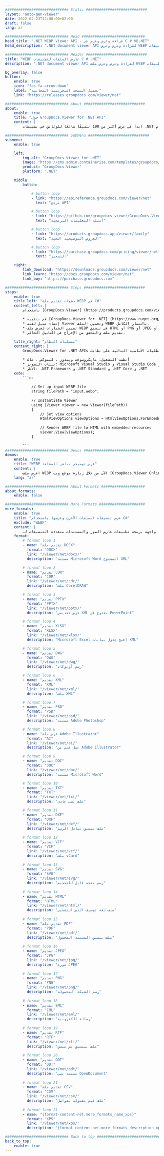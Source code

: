 ```yaml
---
############################# Static ############################
layout: "auto-gen-viewer"
date: 2022-02-23T12:00:00+02:00
draft: false
lang: ar

############################# Head #############################
head_title: ".NET WEBP Viewer API - قراءة وعرض وعرض في C # VB.NET"
head_description: ".NET document viewer API لقراءة وعرض وعرض WEBP في أي نوع من تطبيقات C # و ASP.NET و VB.NET و .NET Core."

############################# Header ############################
title: "WEBP عارض الملفات لتطبيقات C # .NET" 
description: ".NET document viewer API لقراءة وعرض وعرض ملف WEBP في أي نوع من تطبيقات C # و ASP.NET و VB.NET و .NET Core. اعرض الملفات المعروضة بتنسيق وتخطيط صحيحين بتنسيق HTML5 أو PDF أو كصورة باستخدام بضعة أسطر من الكود." 

bg_overlay: false
button:
    enable: true
    icon: "fas fa-arrow-down"
    label: "تحميل النسخة التجريبية المجانية"
    link: "https://releases.groupdocs.com/viewer/net"

############################# About ############################
about:
    enable: true
    title: "حول GroupDocs.Viewer for .NET API" 
    content: |
        ابدأ في عرض أكثر من 190 تنسيقًا شائعًا للوثائق في تطبيقات .NET باستخدام GroupDocs.Viewer لـ .NET APIs عن طريق إضافة بضعة أسطر من التعليمات البرمجية. يمكن للمطورين بسهولة عرض ملفات PDF ، ومعالجة الكلمات ، وجداول بيانات Excel ، والعرض التقديمي ، و Visio ، و Project ، و Outlook والعديد من تنسيقات المستندات الشائعة الأخرى في أوضاع HTML5 أو الصور أو PDF. يعد عرض المستند سريعًا ومماثلًا للملف المصدر الأصلي ، ولا يتطلب تثبيت برامج إضافية أو أي مكتبات خارجية أخرى.

############################# SubMenu ############################
submenu:
    enable: true

    left:
        img_alt: "GroupDocs.Viewer for .NET"
        image: "https://cms.admin.containerize.com/templates/groupdocs/images/product-logos/90x90-noborder/groupdocs-viewer-net.png"
        product: "GroupDocs.Viewer"
        platform: ".NET"

    middle:
        button:

            # button loop
            - link: "https://apireference.groupdocs.com/viewer/net"
              text: "مرجع API"

            # button loop
            - link: "https://github.com/groupdocs-viewer/GroupDocs.Viewer-for-.NET"
              text: "أمثلة التعليمات البرمجية"

            # button loop
            - link: "https://products.groupdocs.app/viewer/family"
              text: "العروض التوضيحية الحية"

            # button loop
            - link: "https://purchase.groupdocs.com/pricing/viewer/net"
              text: "التسعير"

    right:
        link_download: "https://downloads.groupdocs.com/viewer/net"
        link_learn: "https://docs.groupdocs.com/viewer/net"
        link_buy: "https://purchase.groupdocs.com"

############################# Steps ############################
steps:
    enable: true
    title_left: "خطوات تقديم ملف WEBP في C#" 
    content_left: |
        باستخدام [GroupDocs.Viewer] (https://products.groupdocs.com/viewer/net/) ، يمكنك عرض WEBP إلى HTML أو JPEG أو PNG أو PDF في بضع خطوات.

        * قم بتثبيت [GroupDocs.Viewer for .NET] (https://www.nuget.org/packages/groupdocs.viewer) باستخدام مدير الحزم المفضل لديك. 
        * إنشاء مثيل لفئة Viewer وتحميل الملف WEBP بالمسار الكامل. 
        * تعيين الخيارات لعرض ملف WEBP في تنسيق HTML أو PNG أو JPEG أو PDF. 
        * تقديم ملف والتحقق من الإخراج في الدليل الحالي. 
        
    title_right: "متطلبات النظام" 
    content_right: |
        GroupDocs.Viewer for .NET APIs مدعومة على جميع المنصات وأنظمة التشغيل الرئيسية. قبل تنفيذ الكود أدناه ، يرجى التأكد من تثبيت المتطلبات الأساسية التالية على نظامك.

        * أنظمة التشغيل: مايكروسوفت ويندوز ، لينوكس ، ماك 
        * بيئات التطوير: Microsoft Visual Studio و Visual Studio Code و .NET CLI 
        * الأطر: .NET Framework و .NET Standard و .NET Core و .NET 
    code: |
        ```cs
                        
            // Set up input WEBP file
            string filePath = "input.webp";
        
            // Instantiate Viewer
            using (Viewer viewer = new Viewer(filePath))
            {
            	// Set view options 
            	HtmlViewOptions viewOptions = HtmlViewOptions.ForEmbeddedResources();
                    
            	// Render WEBP file to HTML with embedded resources
            	viewer.View(viewOptions);
            }
             
        ```
############################# Demos ############################
demos:
    enable: true
    title: "WEBP عرض توضيحي مباشر للمشاهد"
    content: |
        اعرض ملف WEBP الآن من خلال زيارة موقع ويب [GroupDocs.Viewer Online Apps] (https://products.groupdocs.app/viewer/ webp).
    lang: "ar"

############################# About Formats ####################
about_formats:
    enable: false

############################# More Formats #####################
more_formats:
    enable: true
    title: "عرض تنسيقات الملفات الأخرى وعرضها باستخدام C#"
    exclude: "WEBP"
    content: |
        واجهة برمجة تطبيقات عارض الصور والمستندات متعددة التنسيقات لـ .NET. اعرض بعض تنسيقات الملفات الشائعة أدناه بدون أي مشاهدين خارجيين.
    format: 
        # format loop 1
        - name: "تقديم ملف DOCX"
          format: "DOCX"
          link: "/viewer/net/docx/"
          description: "مستند Microsoft Word المفتوح XML" 

        # format loop 2
        - name: "تقديم CDR" 
          format: "CDR"
          link: "/viewer/net/cdr/"
          description: "ملف CorelDRAW" 

        # format loop 3
        - name: "تقديم PPTX"
          format: "PPTX"
          link: "/viewer/net/pptx/"
          description: "عرض تقديمي XML مفتوح في PowerPoint" 

        # format loop 4
        - name: "تقديم XLSX"
          format: "XLSX"
          link: "/viewer/net/xlsx/"
          description: "Microsoft Excel افتح جدول بيانات XML" 

        # format loop 5
        - name: "تقديم DWG"
          format: "DWG"
          link: "/viewer/net/dwg/"
          description: "رسم أوتوكاد"

        # format loop 6
        - name: "تقديم XML"
          format: "XML"
          link: "/viewer/net/xml/"
          description: "ملف XML"

        # format loop 7
        - name: "تقديم PSD"
          format: "PSD"
          link: "/viewer/net/psd/"
          description: "مستند Adobe Photoshop"

        # format loop 8
        - name: "عرض ملف Adobe Illustrator"
          format: "AI"
          link: "/viewer/net/ai/"
          description: "عمل فني من Adobe Illustrator"

        # format loop 9
        - name: "تقديم DOC"
          format: "DOC"
          link: "/viewer/net/doc/"
          description: "مستند Microsoft Word" 

        # format loop 10
        - name: "تقديم TXT" 
          format: "TXT"
          link: "/viewer/net/txt/"
          description: "ملف نصي عادي" 

        # format loop 11
        - name: "تقديم DXF" 
          format: "DXF"
          link: "/viewer/net/dxf/"
          description: "ملف تنسيق تبادل الرسم"  
          
        # format loop 12
        - name: "تقديم VCF"
          format: "VCF"
          link: "/viewer/net/vcf/"
          description: "ملف vCard"  
              
        # format loop 13
        - name: "تقديم SVG"
          format: "SVG"
          link: "/viewer/net/svg/"
          description: "رسم متجه قابل للتحجيم" 
          
        # format loop 14
        - name: "تقديم HTML"
          format: "HTML"
          link: "/viewer/net/html/"
          description: "ملف لغة توصيف النص التشعبي" 
          
        # format loop 15
        - name: "تقديم ملف PDF"
          format: "PDF"
          link: "/viewer/net/pdf/"
          description: "ملف تنسيق المستند المحمول"
          
        # format loop 16
        - name: "تقديم JPEG"
          format: "JPG"
          link: "/viewer/net/jpg/"
          description: "صورة JPEG"
          
        # format loop 17
        - name: "تقديم PNG"
          format: "PNG"
          link: "/viewer/net/png/"
          description: "رسم الشبكة المحمولة" 
          
        # format loop 18
        - name: "تقديم EML"
          format: "EML"
          link: "/viewer/net/eml/"
          description: "رسالة الكترونية" 
          
        # format loop 19
        - name: "تقديم RTF"
          format: "RTF"
          link: "/viewer/net/rtf/"
          description: "ملف بتنسيق نص منسق" 
          
        # format loop 20
        - name: "تقديم ODT"
          format: "ODT"
          link: "/viewer/net/odt/"
          description: "مستند نصي OpenDocument" 
          
        # format loop 21
        - name: "تقديم ملف CSV"
          format: "CSV"
          link: "/viewer/net/csv/"
          description: "ملف قيم مفصولة بفواصل" 
          
        # format loop 21
        - name: "{format-content-net.more_formats_name_xps}"
          format: "XPS"
          link: "/viewer/net/xps/"
          description: "{format-content-net.more_formats_description_xps}" 

############################# Back to top ###############################
back_to_top:
    enable: true
---
```


